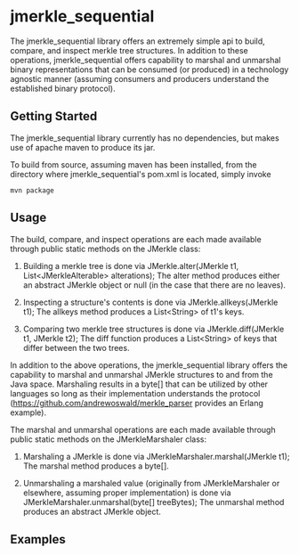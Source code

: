 jmerkle_sequential
====================

The jmerkle_sequential library offers an extremely simple api to build, compare, and inspect merkle tree structures.  In addition to these operations,
jmerkle_sequential offers capability to marshal and unmarshal binary representations that can be consumed (or produced) in a technology agnostic
manner (assuming consumers and producers understand the established binary protocol). 

Getting Started
---------------

The jmerkle_sequential library currently has no dependencies, but makes use of apache maven to produce its jar.

To build from source, assuming maven has been installed, from the directory where jmerkle_sequential's pom.xml is located, simply invoke

    mvn package
    

Usage
-----
The build, compare, and inspect operations are each made available through public static methods on the JMerkle class:

1. Building a merkle tree is done via JMerkle.alter(JMerkle t1, List&lt;JMerkleAlterable&gt; alterations);  The alter method produces either an abstract JMerkle object or null (in the case that there are no leaves).

2. Inspecting a structure's contents is done via JMerkle.allkeys(JMerkle t1);  The allkeys method produces a List&lt;String&gt; of t1's keys.

3. Comparing two merkle tree structures is done via JMerkle.diff(JMerkle t1, JMerkle t2);  The diff function produces a List&lt;String&gt; of keys that differ between the two trees.

In addition to the above operations, the jmerkle_sequential library offers the capability to marshal and unmarshal JMerkle structures to and
from the Java space.  Marshaling results in a byte[] that can be utilized by other languages so long as their implementation understands
the protocol (https://github.com/andrewoswald/merkle_parser provides an Erlang example).

The marshal and unmarshal operations are each made available through public static methods on the JMerkleMarshaler class:

1. Marshaling a JMerkle is done via JMerkleMarshaler.marshal(JMerkle t1);  The marshal method produces a byte[].

2. Unmarshaling a marshaled value (originally from JMerkleMarshaler or elsewhere, assuming proper implementation) is done via JMerkleMarshaler.unmarshal(byte[] treeBytes);  The unmarshal method produces an abstract JMerkle object.

Examples
--------
